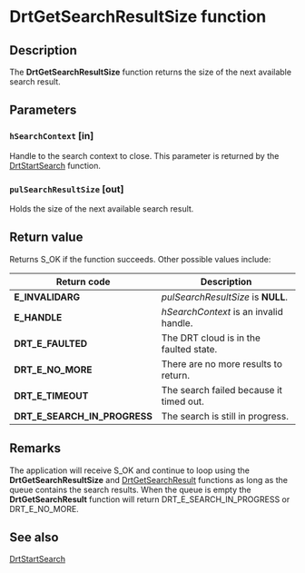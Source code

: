 # DrtGetSearchResultSize function

## Description

The **DrtGetSearchResultSize** function returns the size of the next available search result.

## Parameters

### `hSearchContext` [in]

Handle to the search context to close. This parameter is returned by the [DrtStartSearch](https://learn.microsoft.com/windows/desktop/api/drt/nf-drt-drtstartsearch) function.

### `pulSearchResultSize` [out]

Holds the size of the next available search result.

## Return value

Returns S_OK if the function succeeds. Other possible values include:

| Return code | Description |
| --- | --- |
| **E_INVALIDARG** | *pulSearchResultSize* is **NULL**. |
| **E_HANDLE** | *hSearchContext* is an invalid handle. |
| **DRT_E_FAULTED** | The DRT cloud is in the faulted state. |
| **DRT_E_NO_MORE** | There are no more results to return. |
| **DRT_E_TIMEOUT** | The search failed because it timed out. |
| **DRT_E_SEARCH_IN_PROGRESS** | The search is still in progress. |

## Remarks

The application will receive S_OK and continue to loop using the **DrtGetSearchResultSize** and [DrtGetSearchResult](https://learn.microsoft.com/windows/desktop/api/drt/nf-drt-drtgetsearchresult) functions as long as the queue contains the search results. When the queue is empty the **DrtGetSearchResult** function will return DRT_E_SEARCH_IN_PROGRESS or DRT_E_NO_MORE.

## See also

[DrtStartSearch](https://learn.microsoft.com/windows/desktop/api/drt/nf-drt-drtstartsearch)